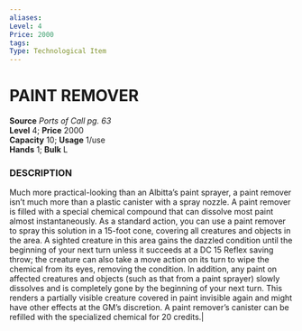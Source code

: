 ```yaml
---
aliases: 
Level: 4
Price: 2000
tags: 
Type: Technological Item
---
```

# PAINT REMOVER
**Source** _Ports of Call pg. 63_  
**Level** 4; **Price** 2000  
**Capacity** 10; **Usage** 1/use  
**Hands** 1; **Bulk** L

### DESCRIPTION
Much more practical-looking than an Albitta’s paint sprayer, a paint remover isn’t much more than a plastic canister with a spray nozzle. A paint remover is filled with a special chemical compound that can dissolve most paint almost instantaneously. As a standard action, you can use a paint remover to spray this solution in a 15-foot cone, covering all creatures and objects in the area. A sighted creature in this area gains the dazzled condition until the beginning of your next turn unless it succeeds at a DC 15 Reflex saving throw; the creature can also take a move action on its turn to wipe the chemical from its eyes, removing the condition. In addition, any paint on affected creatures and objects (such as that from a paint sprayer) slowly dissolves and is completely gone by the beginning of your next turn. This renders a partially visible creature covered in paint invisible again and might have other effects at the GM’s discretion. A paint remover’s canister can be refilled with the specialized chemical for 20 credits.|